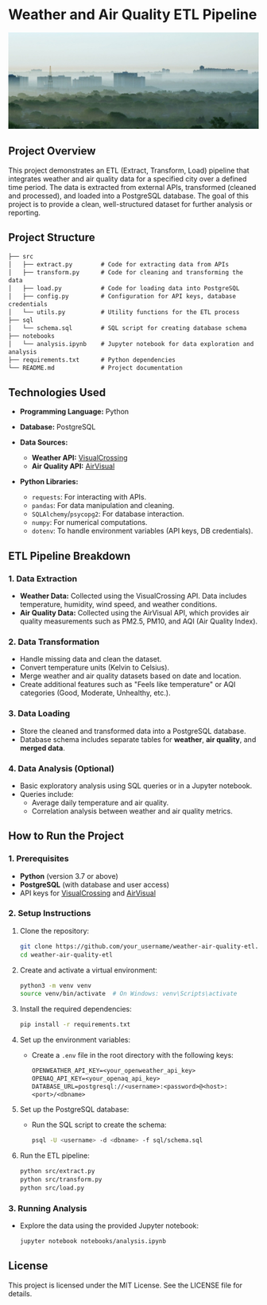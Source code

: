 # **Weather and Air Quality ETL Pipeline**

![](Air-Quality-Hero.jpg)

## **Project Overview**

This project demonstrates an ETL (Extract, Transform, Load) pipeline that integrates weather and air quality data for a specified city over a defined time period. The data is extracted from external APIs, transformed (cleaned and processed), and loaded into a PostgreSQL database. The goal of this project is to provide a clean, well-structured dataset for further analysis or reporting.

## **Project Structure**
```
├── src
│   ├── extract.py        # Code for extracting data from APIs
│   ├── transform.py      # Code for cleaning and transforming the data
│   ├── load.py           # Code for loading data into PostgreSQL
│   ├── config.py         # Configuration for API keys, database credentials
│   └── utils.py          # Utility functions for the ETL process
├── sql
│   └── schema.sql        # SQL script for creating database schema
├── notebooks
│   └── analysis.ipynb    # Jupyter notebook for data exploration and analysis
├── requirements.txt      # Python dependencies
└── README.md             # Project documentation
```

## **Technologies Used**
- **Programming Language:** Python
- **Database:** PostgreSQL
- **Data Sources:**
  - **Weather API:** [VisualCrossing](https://www.visualcrossing.com/)
  - **Air Quality API:** [AirVisual](https://www.iqair.com/)

- **Python Libraries:**
  - `requests`: For interacting with APIs.
  - `pandas`: For data manipulation and cleaning.
  - `SQLAlchemy`/`psycopg2`: For database interaction.
  - `numpy`: For numerical computations.
  - `dotenv`: To handle environment variables (API keys, DB credentials).

## **ETL Pipeline Breakdown**

### **1. Data Extraction**
- **Weather Data:** Collected using the VisualCrossing API. Data includes temperature, humidity, wind speed, and weather conditions.
- **Air Quality Data:** Collected using the AirVisual API, which provides air quality measurements such as PM2.5, PM10, and AQI (Air Quality Index).
  
### **2. Data Transformation**
- Handle missing data and clean the dataset.
- Convert temperature units (Kelvin to Celsius).
- Merge weather and air quality datasets based on date and location.
- Create additional features such as "Feels like temperature" or AQI categories (Good, Moderate, Unhealthy, etc.).

### **3. Data Loading**
- Store the cleaned and transformed data into a PostgreSQL database.
- Database schema includes separate tables for **weather**, **air quality**, and **merged data**.

### **4. Data Analysis (Optional)**
- Basic exploratory analysis using SQL queries or in a Jupyter notebook.
- Queries include:
  - Average daily temperature and air quality.
  - Correlation analysis between weather and air quality metrics.

## **How to Run the Project**

### **1. Prerequisites**
- **Python** (version 3.7 or above)
- **PostgreSQL** (with database and user access)
- API keys for [VisualCrossing](https://www.visualcrossing.com/) and [AirVisual](https://www.iqair.com/)

### **2. Setup Instructions**

1. Clone the repository:
   ```bash
   git clone https://github.com/your_username/weather-air-quality-etl.git
   cd weather-air-quality-etl
   ```

2. Create and activate a virtual environment:
   ```bash
   python3 -m venv venv
   source venv/bin/activate  # On Windows: venv\Scripts\activate
   ```

3. Install the required dependencies:
   ```bash
   pip install -r requirements.txt
   ```

4. Set up the environment variables:
   - Create a `.env` file in the root directory with the following keys:
     ```
     OPENWEATHER_API_KEY=<your_openweather_api_key>
     OPENAQ_API_KEY=<your_openaq_api_key>
     DATABASE_URL=postgresql://<username>:<password>@<host>:<port>/<dbname>
     ```

5. Set up the PostgreSQL database:
   - Run the SQL script to create the schema:
     ```bash
     psql -U <username> -d <dbname> -f sql/schema.sql
     ```

6. Run the ETL pipeline:
   ```bash
   python src/extract.py
   python src/transform.py
   python src/load.py
   ```

### **3. Running Analysis**
- Explore the data using the provided Jupyter notebook:
  ```bash
  jupyter notebook notebooks/analysis.ipynb
  ```

## **License**
This project is licensed under the MIT License. See the LICENSE file for details.
